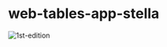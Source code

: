 # web-tables-app-stella

![1st-edition](https://github.com/stella-vir/tradingeconomics/blob/master/python/web-table-apps-stella/Screen%20Shot%202022-10-22%20at%2003.49.24.png)
